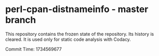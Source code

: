 # perl-cpan-distnameinfo - master branch

This repository contains the frozen state of the repository.
Its history is cleared. It is used only for static code
analysis with Codacy.

Commit Time: 1734569677